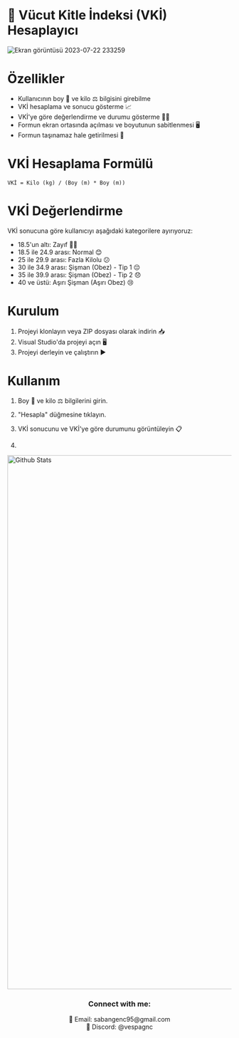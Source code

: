 # 🧮 Vücut Kitle İndeksi (VKİ) Hesaplayıcı

![Ekran görüntüsü 2023-07-22 233259](https://github.com/SabanGnc/Vucut-Kitle-Endeksi-Hesaplayici/assets/139702707/a602de35-962f-486d-b007-188e9c9ea0b6)


# Özellikler

- Kullanıcının boy 📏 ve kilo ⚖️ bilgisini girebilme
- VKİ hesaplama ve sonucu gösterme 📈
- VKİ'ye göre değerlendirme ve durumu gösterme 🏋️‍♂️
- Formun ekran ortasında açılması ve boyutunun sabitlenmesi 🖥️
- Formun taşınamaz hale getirilmesi 🚫

# VKİ Hesaplama Formülü
```
VKİ = Kilo (kg) / (Boy (m) * Boy (m))
```

# VKİ Değerlendirme
VKİ sonucuna göre kullanıcıyı aşağıdaki kategorilere ayırıyoruz:

- 18.5'un altı: Zayıf 🏋️‍♂️
- 18.5 ile 24.9 arası: Normal 😊
- 25 ile 29.9 arası: Fazla Kilolu 😕
- 30 ile 34.9 arası: Şişman (Obez) - Tip 1 😔
- 35 ile 39.9 arası: Şişman (Obez) - Tip 2 😞
- 40 ve üstü: Aşırı Şişman (Aşırı Obez) 😢


# Kurulum

1. Projeyi klonlayın veya ZIP dosyası olarak indirin 📥
2. Visual Studio'da projeyi açın 🖥️
3. Projeyi derleyin ve çalıştırın ▶️

# Kullanım

1. Boy 📏 ve kilo ⚖️ bilgilerini girin.
2. "Hesapla" düğmesine tıklayın.
3. VKİ sonucunu ve VKİ'ye göre durumunu görüntüleyin 📋

4. <div align="center">
  <a href="https://github.com/SabanGnc">
    <img src="https://github.com/SabanGnc/SabanGnc/assets/139702707/cc75e47a-eda0-498f-bc38-1a9a3e6ea37c" alt="Github Stats" width="1200">
  </a>
</div>


<h3 align="center">Connect with me:</h3> 
<p align="center">
  📧 Email: sabangenc95@gmail.com<br>
  💬 Discord: @vespagnc<br>
</p>

